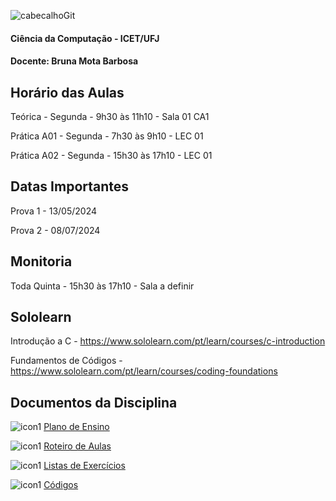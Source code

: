 ![cabecalhoGit](https://github.com/brunamota/AP1/assets/66503956/367f3ba9-d248-4323-8c9c-413816fe2d37)

#### Ciência da Computação - ICET/UFJ
#### Docente: Bruna Mota Barbosa

## Horário das Aulas

Teórica - Segunda - 9h30 às 11h10 - Sala 01 CA1

Prática A01 - Segunda - 7h30 às 9h10 - LEC 01

Prática A02 - Segunda - 15h30 às 17h10 - LEC 01

## Datas Importantes

Prova 1 - 13/05/2024

Prova 2 - 08/07/2024

## Monitoria

Toda Quinta - 15h30 às 17h10 - Sala a definir

## Sololearn

Introdução a C - https://www.sololearn.com/pt/learn/courses/c-introduction

Fundamentos de Códigos - https://www.sololearn.com/pt/learn/courses/coding-foundations

## Documentos da Disciplina

![icon1](https://github.com/brunamota/AP1/assets/66503956/7de06d90-88b4-4843-b38a-321f0d05819a) [Plano de Ensino](https://github.com/brunamota/AP1/files/14948809/Plano.de.Ensino.AP1.-.01.2024.pdf)

![icon1](https://github.com/brunamota/AP1/assets/66503956/7de06d90-88b4-4843-b38a-321f0d05819a) [Roteiro de Aulas](https://github.com/brunamota/AP1/blob/main/Aulas.md)

![icon1](https://github.com/brunamota/AP1/assets/66503956/7de06d90-88b4-4843-b38a-321f0d05819a) [Listas de Exercícios](https://github.com/brunamota/AP1/blob/main/Listas.md)

![icon1](https://github.com/brunamota/AP1/assets/66503956/7de06d90-88b4-4843-b38a-321f0d05819a) [Códigos](https://github.com/brunamota/AP1/blob/main/Codigos.md)
